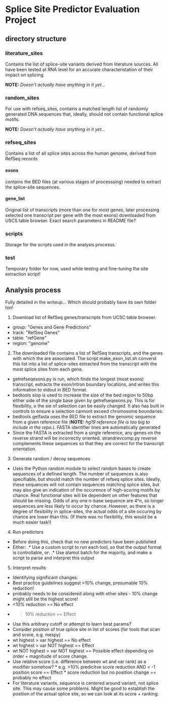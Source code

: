 # Splice Site Predictor Evaluation Project

## directory structure

### literature_sites
Contains the list of splice-site variants derived from literature sources. All have been tested at RNA level for an accurate characteristation of their impact on splicing.

**NOTE:** *Doesn't actually have anything in it yet...*

### random_sites
For use with refseq_sites, contains a matched length list of randomly generated DNA sequences that, ideally, should not contain functional splice motifs.

**NOTE:** *Doesn't actually have anything in it yet...*

### refseq_sites
Contains a list of all splice sites across the human genome, derived from RefSeq records 

#### exons
contains the BED files (at various stages of processsing) needed to extract the splice-site sequences.

#### gene_list
Original list of transcripts (more than one for most genes, later processing selected one transcript per gene with the most exons) downloaded from USCS table browser.
Exact search parameters in README file?

### scripts
Storage for the scripts used in the analysis processs.

### test
Temporary folder for now, used while testing and fine-tuning the site extraction script!

## Analysis process
Fully detailed in the writeup... Which should probably have its own folder too!

1. Download list of RefSeq genes/transcripts from UCSC table browser.
 * group: "Genes and Gene Predictions"
 * track: "RefSeq Genes"
 * table: "refGene"
 * region: "genome"
2. The downloaded file contains a list of RefSeq transcripts, and the genes with which the are associated. The script make_exon_list.sh converst this list into a list of splice-sites extracted from the transcript with the most splice sites from each gene.
 * getrefseqexons.py is run, which finds the longest (most exons) transcript, extracts the exon/intron boundary locations, and writes this information to stdout in BED format.
 * bedtools slop is used to increase the size of the bed region to 50bp either side of the single base given by getrefseqexons.py. This is for flexibility, o the sie of selection can be easily changed. It also has built in controls to ensure a selection cannont exceed chromosome boundaries.
 * bedtools getfasta uses the BED file to extract the genomic sequence from a given reference file (**NOTE:** *hg19 reference file is too big to include in the repo.*). FASTA identifier lines are automatically generated
 * Since the FASTA is extracted from a single reference, any genes on the reverse strand will be incorrectly oriented. strandrevcomp.py reverse complements these sequences so that they are correct for the transcript orientation.
3. Generate random / decoy sequences
 * Uses the Python random module to select random bases to create sequences of a defined length. The number of sequences is also specifiable, but should match the number of refseq splice sites. Ideally, these sequences will not contain sequences matching splice sites, but may also give an indication of the occurence of high-scoring motifs by chance. Real functional sites will be dependent on other features that should be missing. Odds of any one n-base sequence are 4^n, so longer sequences are less likely to occur by chance. However, as there is a degree of flexibility in splice-sites, the actual odds of a site occuring by chance are lower than this. (If there was no flexibility, this would be a much easier task!)
4. Run predictors
 * Before doing this, check that no new predictors have been published
 * Either:
 .* Use a custom script to run each tool, so that the output format is controllable, or:
 .* Use alamut batch for the majority, and make a script to parse and interpret this output
5. Interpret results
 * Identifying significant changes:
  * Best practice guidelines suggest >10% change, presumable 10% reduction!
  * probably needs to be considered along with other sites - 10% change might still be the highest score!
   * <10% reduction == No effect
   * >10% reduction == Effect
   * Use this arbitrary cutoff or attempt to learn best params?
  * Consider position of true splice site in list of scores (for tools that scan and score, e.g. mespy)
   * wt highest > var highest == No effect
   * wt highest > var NOT highest == Effect
   * wt NOT highest > var NOT highest == Possible effect depending on order + magnitude of score change.
   * Use relative score (i.e. difference between wt and var rank) as a modifier somehow?
    * e.g. >10% predicitve score reduction AND < -1 position score == Effect
    * score reduction but no position change == probably no effect
  * For literature variants, sequence is centered around variant, not splice site. This may cause some problems. Might be good to establish the position of the actual splice site, so we can look at its score + ranking.

